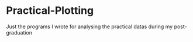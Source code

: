 # Practical-Plotting
Just the programs I wrote for analysing the practical datas during my post-graduation
